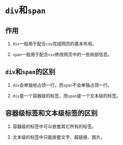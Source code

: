 # `div`和`span`

## 作用

1. `div`一般用于配合`css`完成网页的基本布局。

2. `span`一般用于配合`css`修改网页中的一些局部信息。

## `div`和`span`的区别

1. `div`会单独地占领一行，而`span`不会单独占领一行。

2. `div`是一个容器级的标签，而`span`是一个文本级的标签。

## 容器级标签和文本级标签的区别

1. 容器级的标签中可以嵌套其它所有的标签。

2. 文本级的标签中只能嵌套文字、超链接、图片。